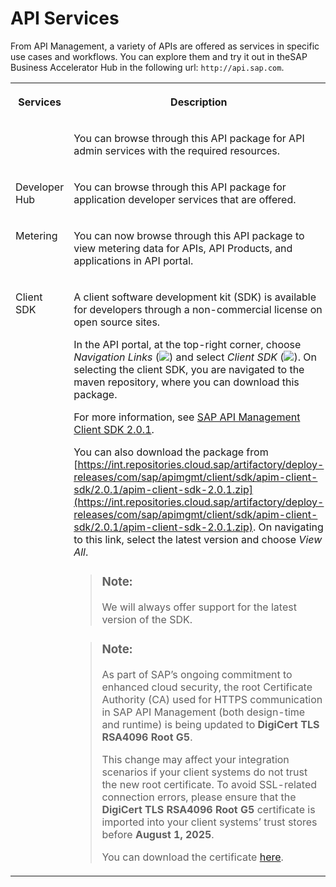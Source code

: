 <!-- loio007d50f4b101488298af9a89cd473493 -->

# API Services

From API Management, a variety of APIs are offered as services in specific use cases and workflows. You can explore them and try it out in theSAP Business Accelerator Hub in the following url: `http://api.sap.com`.


<table>
<tr>
<th valign="top">

Services

</th>
<th valign="top">

Description

</th>
</tr>
<tr>
<td valign="top">



</td>
<td valign="top">

You can browse through this API package for API admin services with the required resources.

</td>
</tr>
<tr>
<td valign="top">

Developer Hub 

</td>
<td valign="top">

You can browse through this API package for application developer services that are offered.

</td>
</tr>
<tr>
<td valign="top">

Metering

</td>
<td valign="top">

You can now browse through this API package to view metering data for APIs, API Products, and applications in API portal.

</td>
</tr>
<tr>
<td valign="top">

Client SDK

</td>
<td valign="top">

A client software development kit \(SDK\) is available for developers through a non-commercial license on open source sites.

In the API portal, at the top-right corner, choose *Navigation Links* \(![](images/Finalgrid_1a621ca.png)\) and select *Client SDK* \(![](images/clientsdk_f85baa6.png)\). On selecting the client SDK, you are navigated to the maven repository, where you can download this package.

For more information, see [SAP API Management Client SDK 2.0.1](https://help.sap.com/doc/sap-api-management-client-sdk/Cloud/en-US/Client%20SDK_2.0.1.pdf).

You can also download the package from [https://int.repositories.cloud.sap/artifactory/deploy-releases/com/sap/apimgmt/client/sdk/apim-client-sdk/2.0.1/apim-client-sdk-2.0.1.zip](https://int.repositories.cloud.sap/artifactory/deploy-releases/com/sap/apimgmt/client/sdk/apim-client-sdk/2.0.1/apim-client-sdk-2.0.1.zip). On navigating to this link, select the latest version and choose *View All*.

> ### Note:  
> We will always offer support for the latest version of the SDK.

> ### Note:  
> As part of SAP’s ongoing commitment to enhanced cloud security, the root Certificate Authority \(CA\) used for HTTPS communication in SAP API Management \(both design-time and runtime\) is being updated to **DigiCert TLS RSA4096 Root G5**.
> 
> This change may affect your integration scenarios if your client systems do not trust the new root certificate. To avoid SSL-related connection errors, please ensure that the **DigiCert TLS RSA4096 Root G5** certificate is imported into your client systems’ trust stores before **August 1, 2025**.
> 
> You can download the certificate [here](https://cacerts.digicert.com/DigiCertTLSRSA4096RootG5.crt).



</td>
</tr>
</table>

